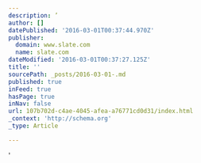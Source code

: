 ```yaml
---
description: ’
author: []
datePublished: '2016-03-01T00:37:44.970Z'
publisher:
  domain: www.slate.com
  name: slate.com
dateModified: '2016-03-01T00:37:27.125Z'
title: ''
sourcePath: _posts/2016-03-01-.md
published: true
inFeed: true
hasPage: true
inNav: false
url: 107b702d-c4ae-4045-afea-a76771cd0d31/index.html
_context: 'http://schema.org'
_type: Article

---
```

'
